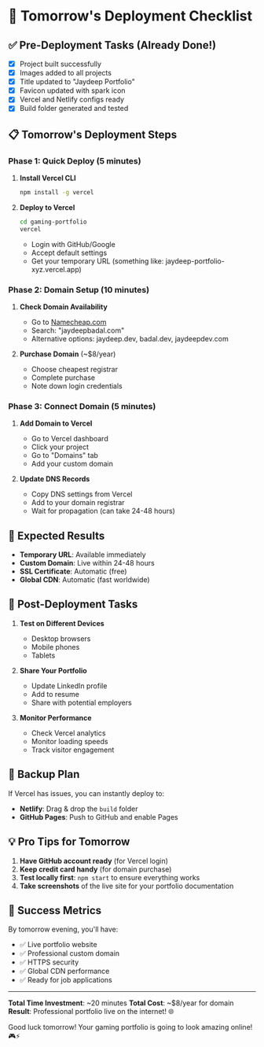 # 🚀 Tomorrow's Deployment Checklist

## ✅ Pre-Deployment Tasks (Already Done!)
- [x] Project built successfully
- [x] Images added to all projects
- [x] Title updated to "Jaydeep Portfolio"
- [x] Favicon updated with spark icon
- [x] Vercel and Netlify configs ready
- [x] Build folder generated and tested

## 📋 Tomorrow's Deployment Steps

### Phase 1: Quick Deploy (5 minutes)
1. **Install Vercel CLI**
   ```bash
   npm install -g vercel
   ```

2. **Deploy to Vercel**
   ```bash
   cd gaming-portfolio
   vercel
   ```
   - Login with GitHub/Google
   - Accept default settings
   - Get your temporary URL (something like: jaydeep-portfolio-xyz.vercel.app)

### Phase 2: Domain Setup (10 minutes)
1. **Check Domain Availability**
   - Go to [Namecheap.com](https://namecheap.com)
   - Search: "jaydeepbadal.com"
   - Alternative options: jaydeep.dev, badal.dev, jaydeepdev.com

2. **Purchase Domain** (~$8/year)
   - Choose cheapest registrar
   - Complete purchase
   - Note down login credentials

### Phase 3: Connect Domain (5 minutes)
1. **Add Domain to Vercel**
   - Go to Vercel dashboard
   - Click your project
   - Go to "Domains" tab
   - Add your custom domain

2. **Update DNS Records**
   - Copy DNS settings from Vercel
   - Add to your domain registrar
   - Wait for propagation (can take 24-48 hours)

## 🎯 Expected Results
- **Temporary URL**: Available immediately
- **Custom Domain**: Live within 24-48 hours
- **SSL Certificate**: Automatic (free)
- **Global CDN**: Automatic (fast worldwide)

## 📱 Post-Deployment Tasks
1. **Test on Different Devices**
   - Desktop browsers
   - Mobile phones
   - Tablets

2. **Share Your Portfolio**
   - Update LinkedIn profile
   - Add to resume
   - Share with potential employers

3. **Monitor Performance**
   - Check Vercel analytics
   - Monitor loading speeds
   - Track visitor engagement

## 🔧 Backup Plan
If Vercel has issues, you can instantly deploy to:
- **Netlify**: Drag & drop the `build` folder
- **GitHub Pages**: Push to GitHub and enable Pages

## 💡 Pro Tips for Tomorrow
1. **Have GitHub account ready** (for Vercel login)
2. **Keep credit card handy** (for domain purchase)
3. **Test locally first**: `npm start` to ensure everything works
4. **Take screenshots** of the live site for your portfolio documentation

## 🎉 Success Metrics
By tomorrow evening, you'll have:
- ✅ Live portfolio website
- ✅ Professional custom domain
- ✅ HTTPS security
- ✅ Global CDN performance
- ✅ Ready for job applications

---

**Total Time Investment**: ~20 minutes
**Total Cost**: ~$8/year for domain
**Result**: Professional portfolio live on the internet! 🌐

Good luck tomorrow! Your gaming portfolio is going to look amazing online! 🎮⚡

